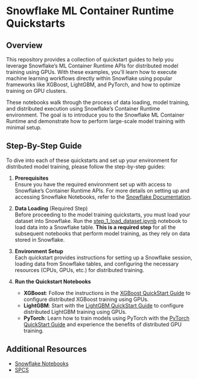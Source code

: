 # Snowflake ML Container Runtime Quickstarts

## Overview

This repository provides a collection of quickstart guides to help you leverage Snowflake’s ML Container Runtime APIs for distributed model training using GPUs. With these examples, you'll learn how to execute machine learning workflows directly within Snowflake using popular frameworks like XGBoost, LightGBM, and PyTorch, and how to optimize training on GPU clusters.

These notebooks walk through the process of data loading, model training, and distributed execution using Snowflake’s Container Runtime environment. The goal is to introduce you to the Snowflake ML Container Runtime and demonstrate how to perform large-scale model training with minimal setup.

## Step-By-Step Guide

To dive into each of these quickstarts and set up your environment for distributed model training, please follow the step-by-step guides:

1. **Prerequisites**  
   Ensure you have the required environment set up with access to Snowflake’s Container Runtime APIs. For more details on setting up and accessing Snowflake Notebooks, refer to the [Snowflake Documentation](https://quickstarts.snowflake.com/guide/train-an-xgboost-model-with-gpus-using-snowflake-notebooks/index.html#3). 

2. **Data Loading** (Required Step)  
   Before proceeding to the model training quickstarts, you must load your dataset into Snowflake. Run the [step_1_load_dataset.ipynb](notebooks/step_1_load_dataset.ipynb) notebook to load data into a Snowflake table. **This is a required step** for all the subsequent notebooks that perform model training, as they rely on data stored in Snowflake.

3. **Environment Setup**  
   Each quickstart provides instructions for setting up a Snowflake session, loading data from Snowflake tables, and configuring the necessary resources (CPUs, GPUs, etc.) for distributed training.

4. **Run the Quickstart Notebooks**  
   - **XGBoost**: Follow the instructions in the [XGBoost QuickStart Guide](https://github.com/snowflakedb/sfguide-getting-started-with-container-runtime-api/blob/main/XGBoost_on_GPU_Quickstart.ipynb) to configure distributed XGBoost training using GPUs.
   - **LightGBM**: Start with the [LightGBM QuickStart Guide](https://github.com/snowflakedb/sfguide-getting-started-with-container-runtime-api/blob/main/LightGBM_on_GPU_Quickstart.ipynb) to configure distributed LightGBM training using GPUs.
   - **PyTorch**: Learn how to train models using PyTorch with the [PyTorch QuickStart Guide](https://github.com/snowflakedb/sfguide-getting-started-with-container-runtime-api/blob/main/PyTorch_on_GPU_Quickstart.ipynb) and experience the benefits of distributed GPU training.

## Additional Resources

- [Snowflake Notebooks](https://docs.snowflake.com/en/user-guide/ui-snowsight/notebooks)
- [SPCS](https://docs.snowflake.com/en/LIMITEDACCESS/snowsight-notebooks/ui-snowsight-notebooks-runtime)
